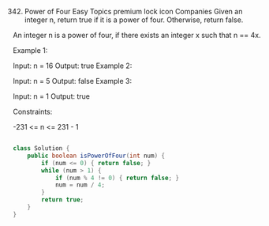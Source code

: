342. Power of Four
Easy
Topics
premium lock icon
Companies
Given an integer n, return true if it is a power of four. Otherwise, return false.

An integer n is a power of four, if there exists an integer x such that n == 4x.

 

Example 1:

Input: n = 16
Output: true
Example 2:

Input: n = 5
Output: false
Example 3:

Input: n = 1
Output: true
 

Constraints:

-231 <= n <= 231 - 1


```java

class Solution {
    public boolean isPowerOfFour(int num) {
        if (num <= 0) { return false; }
        while (num > 1) {
            if (num % 4 != 0) { return false; }
            num = num / 4;
        }
        return true;
    }
}
```
